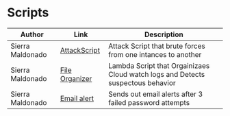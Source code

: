 # Scripts
| Author        |Link           |Description  |
| ------------- |-------------| -----|
| Sierra Maldonado    | [AttackScript](https://github.com/IronCloudSecurity/Scripts/blob/main/Attack%20Script.py)  | Attack Script that brute forces from one intances to another |
| Sierra Maldonado | [File Organizer](https://github.com/IronCloudSecurity/Scripts/blob/main/File-Org.py) | Lambda Script that Orgainizaes Cloud watch logs and Detects suspectous behavior |
| Sierra Maldonado | [Email alert](https://github.com/IronCloudSecurity/Scripts/blob/main/EmailAlert.py) | Sends out email alerts after 3 failed password attempts |

